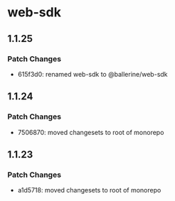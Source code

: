 # web-sdk

## 1.1.25

### Patch Changes

- 615f3d0: renamed web-sdk to @ballerine/web-sdk

## 1.1.24

### Patch Changes

- 7506870: moved changesets to root of monorepo

## 1.1.23

### Patch Changes

- a1d5718: moved changesets to root of monorepo
